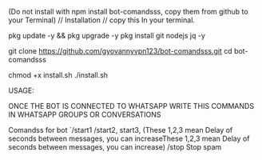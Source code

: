 (Do not install with npm install bot-comandsss, copy them from github to your Terminal) 
// Installation 
 // copy this In your terminal. 
 
pkg update -y && pkg upgrade -y
pkg install git nodejs jq -y


git clone https://github.com/gyovannyvpn123/bot-comandsss.git
cd bot-comandsss


chmod +x install.sh
./install.sh


USAGE:

ONCE THE BOT IS CONNECTED TO WHATSAPP WRITE THIS COMMANDS IN WHATSAPP GROUPS OR CONVERSATIONS 

Comandss for bot 
`/start1 /start2, start3, (These 1,2,3 mean Delay of seconds between messages, you can increaseThese 1,2,3 mean Delay of seconds between messages, you can increase) 
/stop	Stop spam 
